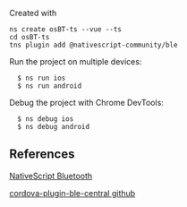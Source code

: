 
Created with

```
ns create osBT-ts --vue --ts
cd osBT-ts
tns plugin add @nativescript-community/ble
```

Run the project on multiple devices:

```
  $ ns run ios
  $ ns run android
```

Debug the project with Chrome DevTools:

```
  $ ns debug ios
  $ ns debug android
```

## References

[NativeScript Bluetooth](https://github.com/nativescript-community/ble)

[cordova-plugin-ble-central github](https://github.com/don/cordova-plugin-ble-central)
